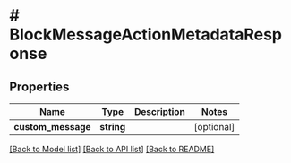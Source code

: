 # # BlockMessageActionMetadataResponse

## Properties

Name | Type | Description | Notes
------------ | ------------- | ------------- | -------------
**custom_message** | **string** |  | [optional]

[[Back to Model list]](../../README.md#models) [[Back to API list]](../../README.md#endpoints) [[Back to README]](../../README.md)
